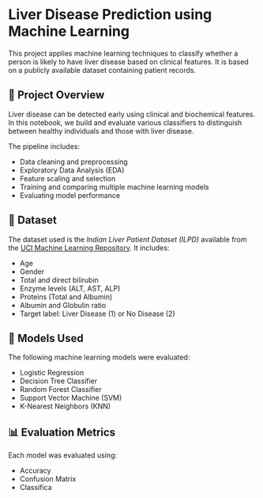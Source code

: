 # Liver Disease Prediction using Machine Learning

This project applies machine learning techniques to classify whether a person is likely to have liver disease based on clinical features. It is based on a publicly available dataset containing patient records.

## 📌 Project Overview

Liver disease can be detected early using clinical and biochemical features. In this notebook, we build and evaluate various classifiers to distinguish between healthy individuals and those with liver disease.

The pipeline includes:
- Data cleaning and preprocessing
- Exploratory Data Analysis (EDA)
- Feature scaling and selection
- Training and comparing multiple machine learning models
- Evaluating model performance

## 📂 Dataset

The dataset used is the *Indian Liver Patient Dataset (ILPD)* available from the [UCI Machine Learning Repository](https://archive.ics.uci.edu/ml/datasets/ILPD+%28Indian+Liver+Patient+Dataset%29). It includes:
- Age
- Gender
- Total and direct bilirubin
- Enzyme levels (ALT, AST, ALP)
- Proteins (Total and Albumin)
- Albumin and Globulin ratio
- Target label: Liver Disease (1) or No Disease (2)

## 🤖 Models Used

The following machine learning models were evaluated:
- Logistic Regression
- Decision Tree Classifier
- Random Forest Classifier
- Support Vector Machine (SVM)
- K-Nearest Neighbors (KNN)

## 📊 Evaluation Metrics

Each model was evaluated using:
- Accuracy
- Confusion Matrix
- Classifica
